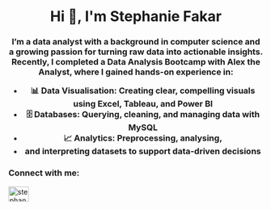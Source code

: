 <h1 align="center">Hi 👋, I'm Stephanie Fakar</h1>
<h3 align="center">I’m a data analyst with a background in computer science and a growing passion for turning raw data into actionable insights. Recently, I completed a Data Analysis Bootcamp with Alex the Analyst, where I gained hands-on experience in: 
  
  - 📊 Data Visualisation: Creating clear, compelling visuals using Excel, Tableau, and Power BI 
  - 🗄️ Databases: Querying, cleaning, and managing data with MySQL 
  - 📈 Analytics: Preprocessing, analysing,
  - and interpreting datasets to support data-driven decisions</h3>


<h3 align="left">Connect with me:</h3>
<p align="left">
<a href="https://linkedin.com/in/stephanie fakar" target="blank"><img align="center" src="https://raw.githubusercontent.com/rahuldkjain/github-profile-readme-generator/master/src/images/icons/Social/linked-in-alt.svg" alt="stephanie fakar" height="30" width="40" /></a>
</p>


